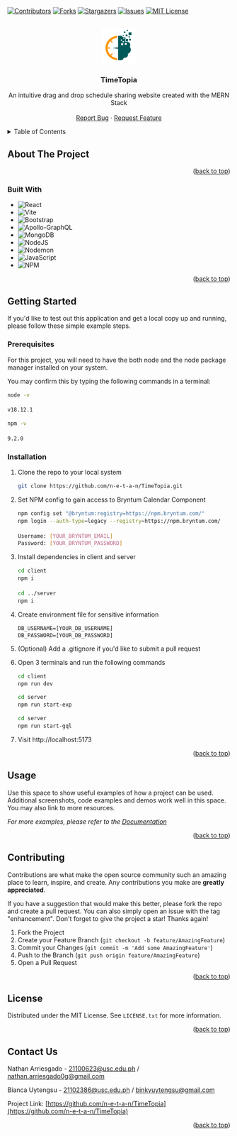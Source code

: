 <a name="readme-top"></a>

[![Contributors][contributors-shield]][contributors-url]
[![Forks][forks-shield]][forks-url]
[![Stargazers][stars-shield]][stars-url]
[![Issues][issues-shield]][issues-url]
[![MIT License][license-shield]][license-url]

<!-- INTRODUCTION -->
<br />
<div align="center">
  <a href="https://github.com/n-e-t-a-n/TimeTopia">
    <img src="./client/public/img/Time_topia_logo.png" alt="Logo" width="80" height="80">
  </a>

<h3 align="center">TimeTopia</h3>

  <p align="center">
    An intuitive drag and drop schedule sharing website created with the MERN Stack
    <br />
    <br />
    <a href="https://github.com/n-e-t-a-n/TimeTopia/issues">Report Bug</a>
    ·
    <a href="https://github.com/n-e-t-a-n/TimeTopia/issues">Request Feature</a>
  </p>
</div>

<!-- TABLE OF CONTENTS -->
<details>
  <summary>Table of Contents</summary>
  <ol>
    <li>
      <a href="#about-the-project">About The Project</a>
      <ul>
        <li><a href="#built-with">Built With</a></li>
      </ul>
    </li>
    <li>
      <a href="#getting-started">Getting Started</a>
      <ul>
        <li><a href="#prerequisites">Prerequisites</a></li>
        <li><a href="#installation">Installation</a></li>
      </ul>
    </li>
    <li><a href="#usage">Usage</a></li>
    <li><a href="#roadmap">Roadmap</a></li>
    <li><a href="#contributing">Contributing</a></li>
    <li><a href="#license">License</a></li>
    <li><a href="#contact">Contact</a></li>
    <li><a href="#acknowledgments">Acknowledgments</a></li>
  </ol>
</details>



<!-- ABOUT THE PROJECT -->
## About The Project

<p align="right">(<a href="#readme-top">back to top</a>)</p>



### Built With

* ![React](https://img.shields.io/badge/react-%2320232a.svg?style=for-the-badge&logo=react&logoColor=%2361DAFB)
* ![Vite](https://img.shields.io/badge/vite-%23646CFF.svg?style=for-the-badge&logo=vite&logoColor=white)
* ![Bootstrap](https://img.shields.io/badge/bootstrap-%238511FA.svg?style=for-the-badge&logo=bootstrap&logoColor=white)
* ![Apollo-GraphQL](https://img.shields.io/badge/-ApolloGraphQL-311C87?style=for-the-badge&logo=apollo-graphql)
* ![MongoDB](https://img.shields.io/badge/MongoDB-%234ea94b.svg?style=for-the-badge&logo=mongodb&logoColor=white)
* ![NodeJS](https://img.shields.io/badge/node.js-6DA55F?style=for-the-badge&logo=node.js&logoColor=white)
* ![Nodemon](https://img.shields.io/badge/NODEMON-%23323330.svg?style=for-the-badge&logo=nodemon&logoColor=%BBDEAD)
* ![JavaScript](https://img.shields.io/badge/javascript-%23323330.svg?style=for-the-badge&logo=javascript&logoColor=%23F7DF1E)
* ![NPM](https://img.shields.io/badge/NPM-%23CB3837.svg?style=for-the-badge&logo=npm&logoColor=white)

<p align="right">(<a href="#readme-top">back to top</a>)</p>



<!-- GETTING STARTED -->
## Getting Started

If you'd like to test out this application and get a local copy up and running, please follow these simple example steps.

### Prerequisites

For this project, you will need to have the both node and the node package manager installed on your system.

You may confirm this by typing the following commands in a terminal:

  ```sh
  node -v
  
  v18.12.1
  ```

  ```sh
  npm -v
  
  9.2.0
  ```

### Installation

1. Clone the repo to your local system
   ```sh
   git clone https://github.com/n-e-t-a-n/TimeTopia.git
   ```
2. Set NPM config to gain access to Bryntum Calendar Component
   ```sh
   npm config set "@bryntum:registry=https://npm.bryntum.com/"
   npm login --auth-type=legacy --registry=https://npm.bryntum.com/
   
   Username: [YOUR_BRYNTUM_EMAIL]
   Password: [YOUR_BRYNTUM_PASSWORD]
   ```
3. Install dependencies in client and server
   ```sh
   cd client
   npm i
   
   cd ../server
   npm i
   ```

4. Create environment file for sensitive information
    ```env
    DB_USERNAME=[YOUR_DB_USERNAME]
    DB_PASSWORD=[YOUR_DB_PASSWORD]
    ```

5. (Optional) Add a .gitignore if you'd like to submit a pull request

6. Open 3 terminals and run the following commands
    ```sh
    cd client
    npm run dev
    ```
    ```sh
    cd server
    npm run start-exp
    ```
    ```sh
    cd server
    npm run start-gql
    ```

7. Visit http://localhost:5173

<p align="right">(<a href="#readme-top">back to top</a>)</p>

<!-- USAGE EXAMPLES -->
## Usage

Use this space to show useful examples of how a project can be used. Additional screenshots, code examples and demos work well in this space. You may also link to more resources.

_For more examples, please refer to the [Documentation](https://github.com/n-e-t-a-n/TimeTopia)_

<p align="right">(<a href="#readme-top">back to top</a>)</p>

<!-- CONTRIBUTING -->
## Contributing

Contributions are what make the open source community such an amazing place to learn, inspire, and create. Any contributions you make are **greatly appreciated**.

If you have a suggestion that would make this better, please fork the repo and create a pull request. You can also simply open an issue with the tag "enhancement".
Don't forget to give the project a star! Thanks again!

1. Fork the Project
2. Create your Feature Branch (`git checkout -b feature/AmazingFeature`)
3. Commit your Changes (`git commit -m 'Add some AmazingFeature'`)
4. Push to the Branch (`git push origin feature/AmazingFeature`)
5. Open a Pull Request

<p align="right">(<a href="#readme-top">back to top</a>)</p>



<!-- LICENSE -->
## License

Distributed under the MIT License. See `LICENSE.txt` for more information.

<p align="right">(<a href="#readme-top">back to top</a>)</p>



<!-- CONTACT -->
## Contact Us

Nathan Arriesgado - 21100623@usc.edu.ph / nathan.arriesgado0g@gmail.com

Bianca Uytengsu - 21102386@usc.edu.ph / binkyuytengsu@gmail.com

Project Link: [https://github.com/n-e-t-a-n/TimeTopia](https://github.com/n-e-t-a-n/TimeTopia)

<p align="right">(<a href="#readme-top">back to top</a>)</p>
<a name="readme-top"></a>

[contributors-shield]: https://img.shields.io/github/contributors/n-e-t-a-n/TimeTopia.svg?style=for-the-badge
[contributors-url]: https://github.com/n-e-t-a-n/TimeTopia/graphs/contributors
[forks-shield]: https://img.shields.io/github/forks/n-e-t-a-n/TimeTopia.svg?style=for-the-badge
[forks-url]: https://github.com/n-e-t-a-n/TimeTopia/network/members
[stars-shield]: https://img.shields.io/github/stars/n-e-t-a-n/TimeTopia.svg?style=for-the-badge
[stars-url]: https://github.com/n-e-t-a-n/TimeTopia/stargazers
[issues-shield]: https://img.shields.io/github/issues/n-e-t-a-n/TimeTopia.svg?style=for-the-badge
[issues-url]: https://github.com/n-e-t-a-n/TimeTopia/issues
[license-shield]: https://img.shields.io/github/license/othneildrew/Best-README-Template.svg?style=for-the-badge
[license-url]: https://github.com/n-e-t-a-n/TimeTopia/blob/master/LICENSE.txt